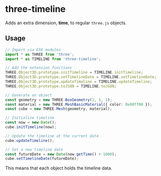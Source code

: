 # three-timeline

Adds an extra dimension, **time**, to regular `three.js` objects.

## Usage

```ts
// Import via ES6 modules
import * as THREE from 'three';
import * as TIMELINE from 'three-timeline';

// Add the extension functions
THREE.Object3D.prototype.initTimeline = TIMELINE.initTimeline;
THREE.Object3D.prototype.setTimelineDate = TIMELINE.setTimelineDate;
THREE.Object3D.prototype.updateTimeline = TIMELINE.updateTimeline;
THREE.Object3D.prototype.toJSON = TIMELINE.toJSON;

// Generate an object
const geometry = new THREE.BoxGeometry(1, 1, 1);
const material = new THREE.MeshBasicMaterial({ color: 0x00ff00 });
const cube = new THREE.Mesh(geometry, material);

// Initialize timeline
const now = new Date();
cube.initTimeline(now);

// Update the timeline at the current date
cube.updateTimeline();

// Set a new timeline date
const futureDate = new Date(now.getTime() + 1000);
cube.setTimelineDate(futureDate);
```

This means that each object holds the timeline data.
